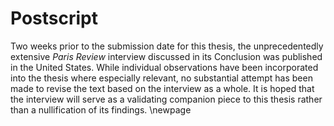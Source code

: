 # Postscript

Two weeks prior to the submission date for this thesis, the unprecedentedly extensive *Paris Review* interview discussed in its Conclusion was published in the United States. While individual observations have been incorporated into the thesis where especially relevant, no substantial attempt has been made to revise the text based on the interview as a whole. It is hoped that the interview will serve as a validating companion piece to this thesis rather than a nullification of its findings.
\newpage

